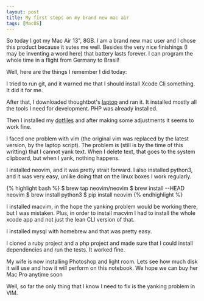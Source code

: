 ```yaml
---
layout: post
title: My first steps on my brand new mac air
tags: [MacOS]
---
```


So today I got my Mac Air 13", 8GB. I am a brand new mac user and I chose this product
because it sutes me well. Besides the very nice finishings (I may be inventing a word here)
that battery lasts forever. I can program the whole time in a flight from Germany to Brasil!


Well, here are the things I remember I did today:

I tried to run git, and it warned me that I should install Xcode Cli something.
It did it for me.

After that, I downloaded thoughtbot's
[laptop](http://github.com/thoughtbot/laptop) and ran it. It installed mostly
all the tools I need for development. PHP was already installed.

Then I installed my [dotfiles](http://github.com/mjacobus/.dotfiles) and after
making some adjustments it seems to work fine.

I faced one problem with vim (the original vim was replaced by the latest
version, by the laptop script). The problem is (still is by the time of this
writting) that I cannot yank text. When I delete text, that goes to the system
clipboard, but when I yank, nothing happens.

I installed neovim, and it was pretty strait forward. I also installed python3,
and it was very easy, unlike doing that on the linux boxes I work regularly.

{% highlight bash %}
$ brew tap neovim/neovim
$ brew install --HEAD neovim
$ brew install python3
$ pip install neovim
{% endhighlight %}

I installed macvim, in the hope the yanking problem would be working there, but
I was mistaken. Plus, in order to install macvim I had to install the whole
xcode app and not just the lean CLI version of that.

I installed mysql with homebrew and that was pretty easy.

I cloned a ruby project and a php project and made sure that I could install
dependencies and run the tests. It worked fine.

My wife is now installing Photoshop and light room. Lets see how much disk it
will use and how it will perform on this notebook. We hope we can buy her Mac
Pro anytime soon

Well, so far the only thing that I know I need to fix is the yanking problem in VIM.
